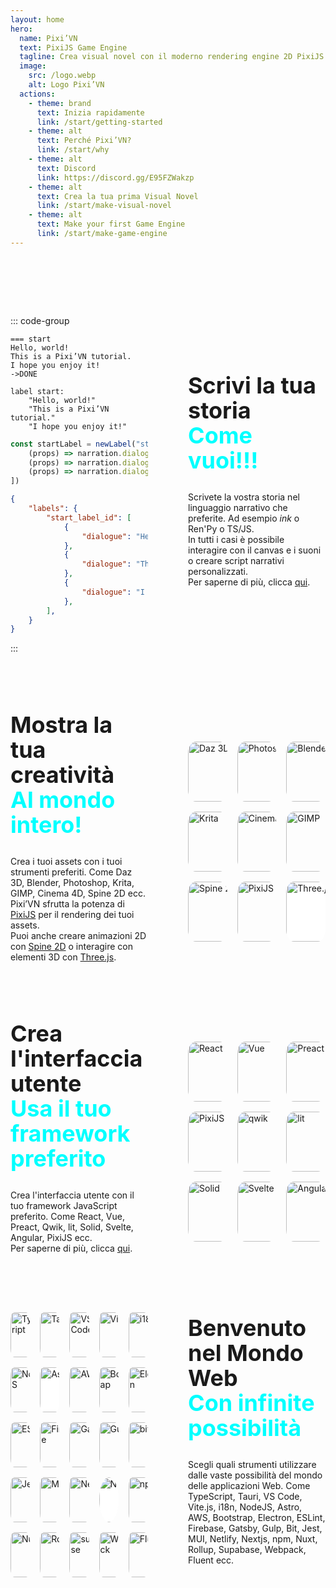 ```yaml
---
layout: home
hero:
  name: Pixi’VN
  text: PixiJS Game Engine
  tagline: Crea visual novel con il moderno rendering engine 2D PixiJS e il tuo framework JavaScript preferito.
  image:
    src: /logo.webp
    alt: Logo Pixi’VN
  actions:
    - theme: brand
      text: Inizia rapidamente
      link: /start/getting-started
    - theme: alt
      text: Perché Pixi’VN?
      link: /start/why
    - theme: alt
      text: Discord
      link: https://discord.gg/E95FZWakzp
    - theme: alt
      text: Crea la tua prima Visual Novel
      link: /start/make-visual-novel
    - theme: alt
      text: Make your first Game Engine
      link: /start/make-game-engine
---
```


<div style="height: 5rem;"></div>

<div class="grid">
<div class="right">
  <h2>
    Scrivi la tua storia <br />
    <span>Come vuoi!!!</span>
  </h2>

Scrivete la vostra storia nel linguaggio narrativo che preferite. Ad esempio _ink_ o Ren'Py o TS/JS. <br />
In tutti i casi è possibile interagire con il canvas e i suoni o creare script narrativi personalizzati. <br />
Per saperne di più, clicca [qui](/start/narration.md).

</div>
<div class="left">

::: code-group

```ink [start.ink]
=== start
Hello, world!
This is a Pixi’VN tutorial.
I hope you enjoy it!
->DONE
```

```renpy [start.rpy]
label start:
    "Hello, world!"
    "This is a Pixi’VN tutorial."
    "I hope you enjoy it!"
```

```typescript [startLabel.ts]
const startLabel = newLabel("start_label_id", [
    (props) => narration.dialogue = "Hello, world!",
    (props) => narration.dialogue = "This is a Pixi’VN tutorial.",
    (props) => narration.dialogue = "I hope you enjoy it!"
])
```

```json [startLabel.json]
{
    "labels": {
        "start_label_id": [
            {
                "dialogue": "Hello, world!",
            },
            {
                "dialogue": "This is a Pixi’VN tutorial.",
            },
            {
                "dialogue": "I hope you enjoy it!",
            },
        ],
    }
}
```

:::

</div>
</div>

<div style="height: 5rem;"></div>

<div class="grid">
<div class="left">
  <h2>
    Mostra la tua creatività <br />
    <span>Al mondo intero!</span>
  </h2>

Crea i tuoi assets con i tuoi strumenti preferiti. Come Daz 3D, Blender, Photoshop, Krita, GIMP, Cinema 4D, Spine 2D ecc. <br />
Pixi’VN sfrutta la potenza di [PixiJS](/start/canvas.md) per il rendering dei tuoi assets. <br />
Puoi anche creare animazioni 2D con [Spine 2D](/start/canvas-spine2d.md) o interagire con elementi 3D con [Three.js](/start/canvas-threejs.md).

</div>

<div class="right">

<div class="nine_images">
  <img src="/daz.svg" alt="Daz 3D">
  <img src="/photoshop.svg" alt="Photoshop">
  <img src="/blender.svg" alt="Blender">
  <img src="/krita.svg" alt="Krita">
  <img src="/cinema4d.svg" alt="Cinema 4d">
  <img src="/gimp.svg" alt="GIMP">
  <img src="/spine.svg" alt="Spine 2D">
  <img src="/pixijs.svg" alt="PixiJS">
  <img src="/threejs.svg" alt="Three.js" style="background-color: white;">
</div>

</div>
</div>

<div style="height: 5rem;"></div>

<div class="grid">
<div class="left">
  <h2>
    Crea l'interfaccia utente<br />
    <span>Usa il tuo framework preferito</span>
  </h2>

Crea l'interfaccia utente con il tuo framework JavaScript preferito. Come React, Vue, Preact, Qwik, lit, Solid, Svelte, Angular, PixiJS ecc. <br />
Per saperne di più, clicca [qui](/start/interface.md).

</div>

<div class="right">

<div class="nine_images">
  <img src="/react.svg" alt="React">
  <img src="/vue.svg" alt="Vue">
  <img src="/preact.svg" alt="Preact">
  <img src="/pixijs.svg" alt="PixiJS">
  <img src="/qwik.svg" alt="qwik">
  <img src="/litjs.svg" alt="lit">
  <img src="/solidjs.svg" alt="Solid">
  <img src="/svelte.svg" alt="Svelte">
  <img src="/angular.svg" alt="Angular">
</div>

</div>
</div>

<div style="height: 5rem;"></div>

<div class="grid">
<div class="right">
  <h2>
    Benvenuto nel Mondo Web<br />
    <span>Con infinite possibilità</span>
  </h2>

Scegli quali strumenti utilizzare dalle vaste possibilità del mondo delle applicazioni Web. Come TypeScript, Tauri, VS Code, Vite.js, i18n, NodeJS, Astro, AWS, Bootstrap, Electron, ESLint, Firebase, Gatsby, Gulp, Bit, Jest, MUI, Netlify, Nextjs, npm, Nuxt, Rollup, Supabase, Webpack, Fluent ecc.

</div>

<div class="left">

<div class="images">
  <img src="/typescript.svg" alt="TypeScript">
  <img src="/tauri.svg" alt="Tauri">
  <img src="/vscode.svg" alt="VS Code">
  <img src="/vitejs.svg" alt="Vite.js">
  <img src="/i18next.svg" alt="i18next">
  <img src="/nodejs.svg" alt="NodeJS">
  <img src="/astro.svg" alt="Astro" style="background-color: white;">
  <img src="/aws.svg" alt="AWS">
  <img src="/bootstrap.svg" alt="Bootstrap">
  <img src="/electron.svg" alt="Electron">
  <img src="/eslint.svg" alt="ESLint">
  <img src="/firebase.svg" alt="Firebase">
  <img src="/gatsby.svg" alt="Gatsby">
  <img src="/gulp.svg" alt="Gulp">
  <img src="/bit.svg" alt="bit">
  <img src="/jest.svg" alt="Jest">
  <img src="/mui.svg" alt="MUI">
  <img src="/netlify.svg" alt="Netlify">
  <img src="/nextjs.svg" alt="Nextjs" style="background-color: white; border-radius: 50%;">
  <img src="/npm.svg" alt="npm">
  <img src="/nuxt.svg" alt="Nuxt">
  <img src="/rollup.svg" alt="Rollup">
  <img src="/supabase.svg" alt="supabase">
  <img src="/webpack.svg" alt="Webpack">
  <img src="/fluent.svg" alt="Fluent">
</div>

</div>
</div>

<style scoped>
.grid {
  display: grid;
  align-items: center;

  h2 {
    border-top: none;
    margin-top: 0rem;
    font-size: 2.25rem;
    line-height: calc(2.5 / 2.25);

    span {
      color: cyan;
    }
  }

  .right {
    max-width: 40ch;
    text-wrap: pretty;
  }
}

@media (min-width: 960px) {
  .grid {
    grid-template-columns: repeat(2, minmax(0, 1fr));
    gap: 4rem;

    .right {
      order: 2;
    }
  }
}

.nine_images {
  display: grid;
  grid-template-columns: repeat(3, minmax(0, 1fr));
  gap: 1rem;
  align-items: center;

  img {
    width: 6rem;
    height: 6rem;
    transition: 200ms ease-in-out transform;
    border-radius: 20%;
  }

  img:hover {
    transform: scale(1.3);
  }
}

.images {
  display: grid;
  grid-template-columns: repeat(5, minmax(0, 1fr));
  gap: 1rem;
  align-items: center;

  img {
    width: 4.5rem;
    height: 4.5rem;
    transition: 200ms ease-in-out transform;
    border-radius: 20%;
  }

  img:hover {
    transform: scale(1.3);
  }
}
</style>
